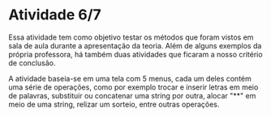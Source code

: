 # Atividade 6/7

Essa atividade tem como objetivo testar os métodos que foram vistos em sala de aula durante a apresentação da teoria. Além de alguns exemplos da própria professora, há também duas atividades que ficaram a nosso critério de conclusão.

A atividade baseia-se em uma tela com 5 menus, cada um deles contém uma série de operações, como por exemplo trocar e inserir letras em meio de palavras, substituir ou concatenar uma string por outra, alocar "**" em meio de uma string, relizar um sorteio, entre outras operações.